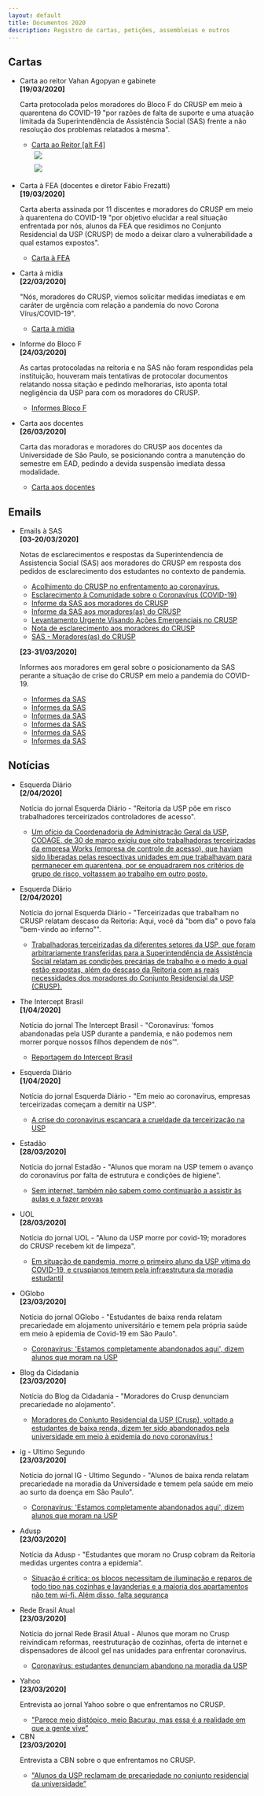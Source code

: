 ```yaml
---
layout: default
title: Documentos 2020
description: Registro de cartas, petições, assembleias e outros
---
```


<!--
Em href="" colocar dentro das aspas o link
do arquivo seja no drive ou no próprio github
LEMBRE-SE SEMPRE DE TORNÁ-LO PÚBLICO
-->

## Cartas
<ul>
	<li>Carta ao reitor Vahan Agopyan e gabinete</li>
	<b>[19/03/2020]</b>
	<p>Carta protocolada pelos moradores do Bloco F do CRUSP em meio à quarentena do COVID-19 "por razões de falta de suporte e uma atuação limitada da Superintendência de Assistência Social (SAS) frente a não resolução dos problemas relatados à mesma".</p>
	<ul>
		<li><a href="https://drive.google.com/open?id=1r1KNRLiOqFpINm9027zI-j36EMauxwSM" target="_blank">Carta ao Reitor [alt F4]</a></li>
		<div class = "row">
			<div class = "column" style="width:100%"><img src="./imagens/foto_entrega_da_carta_10_03_2020.jpeg"></div>
			<div class = "column" style="width:100%"><img src="./imagens/carta_ao_reitor_assinada.jpeg"></div>
		</div>
	</ul>
	<p></p>
	<li>Carta à FEA (docentes e diretor Fábio Frezatti)</li>
	<b>[19/03/2020]</b>
	<p>Carta aberta assinada por 11 discentes e moradores do CRUSP em meio à quarentena do COVID-19 "por objetivo elucidar a real situação enfrentada por nós, alunos da FEA que residimos no Conjunto Residencial da USP (CRUSP) de modo a deixar claro a vulnerabilidade a qual estamos expostos".</p>
	<ul>
		<li><a href="https://drive.google.com/open?id=1A5d8OMffGuRoEbMazpvRVR98j4wH-xL0" target="_blank">Carta à FEA</a></li>
	</ul>
	<p></p>
	<li>Carta à mídia</li>
	<b>[22/03/2020]</b>
	<p>"Nós, moradores do CRUSP, viemos solicitar medidas imediatas e em caráter de urgência com relação a pandemia do novo Corona Vírus/COVID-19".</p>
	<ul>
		<li><a href="https://drive.google.com/open?id=1J8PdplpnlIPub8qlrdgFfzr-Hn1y-2fh" target="_blank">Carta à mídia</a></li>
	</ul>
	<p></p>
	<li>Informe do Bloco F</li>
	<b>[24/03/2020]</b>
	<p>As cartas protocoladas na reitoria e na SAS não foram respondidas pela instituição, houveram mais tentativas de protocolar documentos relatando nossa sitação e pedindo melhorarias, isto aponta total negligência da USP para com os moradores do CRUSP.</p>
	<ul>
		<li><a href="https://drive.google.com/file/d/1J49--0n9d1rafAqJp8dLx4sfVNywwD9T/preview" target="_blank">Informes Bloco F</a></li>
	</ul>
	<p></p>
	<li>Carta aos docentes</li>
	<b>[26/03/2020]</b>
	<p>Carta das moradoras e moradores do CRUSP aos docentes da Universidade de São Paulo, se posicionando contra
	a manutenção do semestre em EAD, pedindo a devida suspensão imediata dessa modalidade.</p>
	<ul>
		<li><a href="https://drive.google.com/open?id=1TXbsgAS9S5I2P5OEaJF0nuIjhZ4mUFYY" target="_blank">Carta aos docentes</a></li>
	</ul>
</ul>

## Emails
<ul>
	<li>Emails à SAS</li>
	<b>[03-20/03/2020]</b>
	<p>Notas de esclarecimentos e respostas da Superintendencia de Assistencia Social (SAS) aos moradores do CRUSP em resposta dos pedidos de esclarecimento dos estudantes no contexto de pandemia.</p>
	<ul>
		<li><a href="https://drive.google.com/file/d/1o934nJMxlLpLmxY1qYJCJY4V0Ro7w_p7/preview" target="_blank">Acolhimento do CRUSP no enfrentamento ao coronavírus.</a></li>
		<li><a href="https://drive.google.com/file/d/1RVBvHMvWdDMas9EqIe9lliWbyumjDOHe/preview" target="_blank">Esclarecimento à Comunidade sobre o Coronavírus (COVID-19)</a></li>
		<li><a href="https://drive.google.com/open?id=1dhCL_zpO66KoXs3AxLu22G6A0GtX4-V8" target="_blank">Informe da SAS aos moradores do CRUSP</a></li>
		<li><a href="https://drive.google.com/open?id=1Mci3q5kwl67KseSzEs-ZlR4in_Uqw3xd" target="_blank">Informe da SAS aos moradores(as) do CRUSP</a></li>
		<li><a href="https://drive.google.com/open?id=1UAF9udSf1Pa6QaiGZ0c-nUSlm7h6t1HC" target="_blank">Levantamento Urgente Visando Ações Emergenciais no CRUSP</a></li>
		<li><a href="https://drive.google.com/open?id=19O7nu9HjL-HjnN8xpfQSQzO0FI30Du2t" target="_blank">Nota de esclarecimento aos moradores do CRUSP</a></li>
		<li><a href="https://drive.google.com/open?id=1UVUWtM3dr6c3tRhqd2PNYy-gK8VFgW2d" target="_blank">SAS - Moradores(as) do CRUSP</a></li>
	</ul>
	<p></p>
	<b>[23-31/03/2020]</b>
	<p>Informes aos moradores em geral sobre o posicionamento da SAS perante a situação de crise do CRUSP em meio a pandemia do COVID-19.</p>
	<ul>
		<li><a href="https://drive.google.com/open?id=1NUpCR6ie2faAI-RINX5_MDOwL7eJl55E" target="_blank">Informes da SAS</a></li>
		<li><a href="https://drive.google.com/open?id=14MiCkm51m0a4dK71aYrku1TqkYzFhIwp" target="_blank">Informes da SAS</a></li>
		<li><a href="https://drive.google.com/open?id=1x2F8cmo_f0A3SUcAPfb49zdJzhCzBJ-Z" target="_blank">Informes da SAS</a></li>
		<li><a href="https://drive.google.com/open?id=1FM1IDONBpgTqc5D9tu_OafZAxUKEykdA" target="_blank">Informes da SAS</a></li>
		<li><a href="https://drive.google.com/open?id=1UAF9udSf1Pa6QaiGZ0c-nUSlm7h6t1HC" target="_blank">Informes da SAS</a></li>
		<li><a href="https://drive.google.com/open?id=1z8FoVkpfWuJ3poWMuOAl2NmH6XtLfqtY" target="_blank">Informes da SAS</a></li>
	</ul>
</ul>

## Notícias
<ul>
	<li>Esquerda Diário</li>
	<b>[2/04/2020]</b>
	<p>Notícia do jornal Esquerda Diário - "Reitoria da USP põe em risco trabalhadores terceirizados controladores de acesso".</p>
	<ul>
		<li><a href="http://esquerdadiario.com.br/Reitoria-da-USP-poe-em-risco-trabalhadores-terceirizados-controladores-de-acesso" target="_blank">Um ofício da Coordenadoria de Administração Geral da USP, CODAGE, de 30 de março exigiu que oito trabalhadoras terceirizadas da empresa Works (empresa de controle de acesso), que haviam sido liberadas pelas respectivas unidades em que trabalhavam para permanecer em quarentena, por se enquadrarem nos critérios de grupo de risco, voltassem ao trabalho em outro posto.</a></li>
	</ul>
</ul>

<ul>
	<li>Esquerda Diário</li>
	<b>[2/04/2020]</b>
	<p>Notícia do jornal Esquerda Diário - "Terceirizadas que trabalham no CRUSP relatam descaso da Reitoria: Aqui, você dá "bom dia" o povo fala "bem-vindo ao inferno"".</p>
	<ul>
		<li><a href="http://www.esquerdadiario.com.br/Terceirizadas-que-trabalham-no-CRUSP-relatam-descaso-da-Reitoria-Aqui-voce-da-bom-dia-o-povo-fala" target="_blank">Trabalhadoras terceirizadas da diferentes setores da USP, que foram arbitrariamente transferidas para a Superintendência de Assistência Social relatam as condições precárias de trabalho e o medo à qual estão expostas, além do descaso da Reitoria com as reais necessidades dos moradores do Conjunto Residencial da USP (CRUSP).</a></li>
	</ul>
</ul>

<ul>
	<li>The Intercept Brasil</li>
	<b>[1/04/2020]</b>
	<p>Notícia do jornal The Intercept Brasil - "Coronavírus: ‘fomos abandonadas pela USP durante a pandemia, e não podemos nem morrer porque nossos filhos dependem de nós’".</p>
	<ul>
		<li><a href="http://www.esquerdadiario.com.br/URGENTE-Em-meio-ao-coronavirus-empresas-terceirizadas-comecam-a-demitir-na-USP" target="_blank">Reportagem do Intercept Brasil</a></li>
	</ul>
</ul>
<ul>
	<li>Esquerda Diário</li>
	<b>[1/04/2020]</b>
	<p>Notícia do jornal Esquerda Diário - "Em meio ao coronavírus, empresas terceirizadas começam a demitir na USP".</p>
	<ul>
		<li><a href="http://www.esquerdadiario.com.br/URGENTE-Em-meio-ao-coronavirus-empresas-terceirizadas-comecam-a-demitir-na-USP" target="_blank">A crise do coronavírus escancara a crueldade da terceirização na USP</a></li>
	</ul>
</ul>
<ul>
	<li>Estadão</li>
	<b>[28/03/2020]</b>
	<p>Notícia do jornal Estadão - "Alunos que moram na USP temem o avanço do coronavírus por falta de estrutura e condições de higiene".</p>
	<ul>
		<li><a href="https://saude.estadao.com.br/noticias/geral,alunos-que-moram-na-usp-temem-avanco-do-coronavirus-por-falta-de-estrutura-e-condicoes-de-higiene,70003252067?utm_source=estadao:whatsapp&utm_medium=link" target="_blank">Sem internet, também não sabem como continuarão a assistir às aulas e a fazer provas</a></li>
	</ul>
</ul>

<ul>
	<li>UOL</li>
	<b>[28/03/2020]</b>
	<p>Notícia do jornal UOL - "Aluno da USP morre por covid-19; moradores do CRUSP recebem kit de limpeza".</p>
	<ul>
		<li><a href="https://noticias.uol.com.br/saude/ultimas-noticias/redacao/2020/03/28/usp-confirma-morte-em-hospital-universitario-por-coronavirus.htm" target="_blank">Em situação de pandemia, morre o primeiro aluno da USP vítima do COVID-19, e cruspianos temem pela infraestrutura da moradia estudantil</a></li>
	</ul>
</ul>

<ul>
	<li>OGlobo</li>
	<b>[23/03/2020]</b>
	<p>Notícia do jornal OGlobo - "Estudantes de baixa renda relatam precariedade em alojamento universitário e temem pela própria saúde em meio à epidemia de Covid-19 em São Paulo".</p>
	<ul>
		<li><a href="https://oglobo.globo.com/sociedade/coronavirus-estamos-completamente-abandonados-aqui-dizem-alunos-que-moram-na-usp-24323012?fbclid=IwAR1iV4bvVxpBZF99mNhjWG81dfSfh7PjHh5p7JGOyZkGlirLLtmQQV5XNh8" target="_blank">Coronavírus: 'Estamos completamente abandonados aqui', dizem alunos que moram na USP</a></li>
	</ul>
</ul>

<ul>
	<li>Blog da Cidadania</li>
	<b>[23/03/2020]</b>
	<p>Notícia do Blog da Cidadania - "Moradores do Crusp denunciam precariedade no alojamento".</p>
	<ul>
		<li><a href="https://blogdacidadania.com.br/2020/03/moradores-do-crusp-denunciam-precariedade-no-alojamento/" target="_blank">Moradores do Conjunto Residencial da USP (Crusp), voltado a estudantes de baixa renda, dizem ter sido abandonados pela universidade em meio à epidemia do novo coronavírus !</a></li>
	</ul>
</ul>

<ul>
	<li>ig - Ultimo Segundo</li>
	<b>[23/03/2020]</b>
	<p>Notícia do jornal IG - Ultimo Segundo - "Alunos de baixa renda relatam precariedade na moradia da Universidade e temem pela saúde em meio ao surto da doença em São Paulo".</p>
	<ul>
		<li><a href="https://ultimosegundo.ig.com.br/educacao/2020-03-23/estamos-completamente-abandonados-aqui-dizem-estudantes-que-moram-na-usp.html" target="_blank">Coronavírus: 'Estamos completamente abandonados aqui', dizem alunos que moram na USP</a></li>
	</ul>
</ul>

<ul>
	<li>Adusp</li>
	<b>[23/03/2020]</b>
	<p>Notícia da Adusp - "Estudantes que moram no Crusp cobram da Reitoria medidas urgentes contra a epidemia".</p>
	<ul>
		<li><a href="https://www.adusp.org.br/index.php/defesauniv/3596-estudantes-que-moram-no-crusp-cobram-da-reitoria-medidas-urgentes-contra-a-epidemia" target="_blank">Situação é crítica: os blocos necessitam de iluminação e reparos de todo tipo nas cozinhas e lavanderias e a maioria dos apartamentos não tem wi-fi. Além disso, falta segurança</a></li>
	</ul>
</ul>

<ul>
	<li>Rede Brasil Atual</li>
	<b>[23/03/2020]</b>
	<p>Notícia do jornal Rede Brasil Atual - Alunos que moram no Crusp reivindicam reformas, reestruturação de cozinhas, oferta de internet e dispensadores de álcool gel nas unidades para enfrentar coronavírus.</p>
	<ul>
		<li><a href="https://www.redebrasilatual.com.br/saude-e-ciencia/2020/03/usp-estudantes-coronavirus/" target="_blank">Coronavírus: estudantes denunciam abandono na moradia da USP</a></li>
	</ul>
</ul>

<ul>
	<li>Yahoo</li>
	<b>[23/03/2020]</b>
	<p>Entrevista ao jornal Yahoo sobre o que enfrentamos no CRUSP.</p>
	<ul>
		<li><a href="https://br.noticias.yahoo.com/coronavirus-estudantes-de-baixa-renda-que-moram-na-usp-relatam-abandono-em-meio-a-pandemia-140538167.html" target="_blank">"Parece meio distópico, meio Bacurau, mas essa é a realidade em que a gente vive”</a></li>
	</ul>
	<li>CBN</li>
	<b>[23/03/2020]</b>
	<p>Entrevista a CBN sobre o que enfrentamos no CRUSP.</p>
	<ul>
		<li><a href="https://cbn.globoradio.globo.com/media/audio/295887/alunos-da-usp-reclamam-de-precariedade-no-conjunto.htm" target="_blank">"Alunos da USP reclamam de precariedade no conjunto residencial da universidade”</a></li>
	</ul>
</ul>





<style>
 /* Three image containers (use 25% for four, and 50% for two, etc) */
.column {
  float: left;
  width: 50% !important;
  padding: 5px;
}

/* Clear floats after image containers */
.row::after {
  content: "";
  clear: both;
  display: table;
}
</style>
